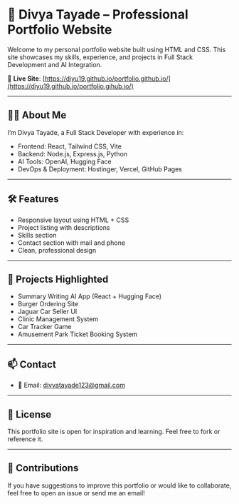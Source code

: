 # 💼 Divya Tayade – Professional Portfolio Website

Welcome to my personal portfolio website built using HTML and CSS. This site showcases my skills, experience, and projects in Full Stack Development and AI Integration.

🔗 **Live Site**: [https://diyu19.github.io/portfolio.github.io/](https://diyu19.github.io/portfolio.gihub.io/)

---

## 👩‍💻 About Me

I’m Divya Tayade, a Full Stack Developer with experience in:

- Frontend: React, Tailwind CSS, Vite
- Backend: Node.js, Express.js, Python
- AI Tools: OpenAI, Hugging Face
- DevOps & Deployment: Hostinger, Vercel, GitHub Pages

---

## 🛠️ Features

- Responsive layout using HTML + CSS
- Project listing with descriptions
- Skills section
- Contact section with mail and phone
- Clean, professional design

---

## 🚀 Projects Highlighted

- Summary Writing AI App (React + Hugging Face)
- Burger Ordering Site
- Jaguar Car Seller UI
- Clinic Management System
- Car Tracker Game
- Amusement Park Ticket Booking System

---

## 📫 Contact

- 📧 Email: [divyatayade123@gmail.com](mailto:divyatayade123@gmail.com)


---

## 🧾 License

This portfolio site is open for inspiration and learning. Feel free to fork or reference it.

---

## 🙌 Contributions

If you have suggestions to improve this portfolio or would like to collaborate, feel free to open an issue or send me an email!
